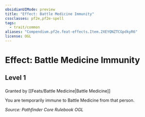 ```yaml
---
obsidianUIMode: preview
title: "Effect: Battle Medicine Immunity"
cssclasses: pf2e,pf2e-spell
tags:
  - trait/common
aliases: "Compendium.pf2e.feat-effects.Item.2XEYQNZTCGpdkyR6"
license: OGL
---
```

# Effect: Battle Medicine Immunity
## Level 1
### 






Granted by [[Feats/Battle Medicine|Battle Medicine]]

You are temporarily immune to Battle Medicine from that person.

*Source: Pathfinder Core Rulebook*
*OGL*